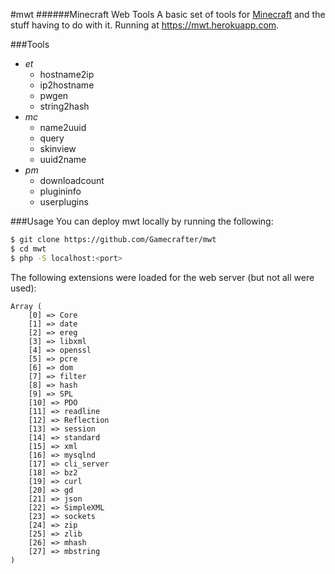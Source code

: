 #mwt
######Minecraft Web Tools
A basic set of tools for [Minecraft](https://minecraft.net) and the stuff having to do with it. Running at https://mwt.herokuapp.com.

###Tools
- *et*
  - hostname2ip
  - ip2hostname
  - pwgen
  - string2hash
- *mc*
  - name2uuid
  - query
  - skinview
  - uuid2name
- *pm*
  - downloadcount
  - plugininfo
  - userplugins

###Usage
You can deploy mwt locally by running the following:
```sh
$ git clone https://github.com/Gamecrafter/mwt
$ cd mwt
$ php -S localhost:<port>
```
The following extensions were loaded for the web server (but not all were used):
```
Array ( 
    [0] => Core 
    [1] => date 
    [2] => ereg 
    [3] => libxml 
    [4] => openssl 
    [5] => pcre 
    [6] => dom 
    [7] => filter 
    [8] => hash 
    [9] => SPL 
    [10] => PDO 
    [11] => readline 
    [12] => Reflection 
    [13] => session 
    [14] => standard 
    [15] => xml 
    [16] => mysqlnd 
    [17] => cli_server 
    [18] => bz2 
    [19] => curl 
    [20] => gd 
    [21] => json 
    [22] => SimpleXML 
    [23] => sockets 
    [24] => zip 
    [25] => zlib 
    [26] => mhash
    [27] => mbstring
)
```